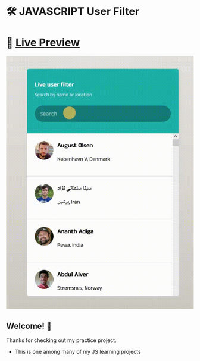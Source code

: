 # 🛠 JAVASCRIPT User Filter

# 🔗 [Live Preview](https://63126a814f16cf040d0a11f9--voluble-cobbler-b9be87.netlify.app/)
![Design preview](./preview.gif)

## Welcome! 👋

Thanks for checking out my practice project.

- This is one among many of my JS learning projects

